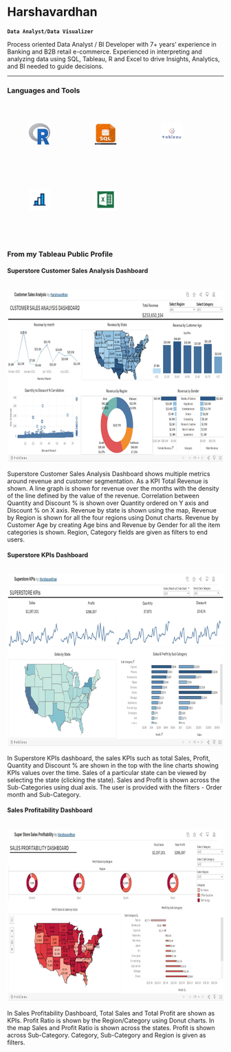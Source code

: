 # Harshavardhan
**`Data Analyst/Data Visualizer`**

Process oriented Data Analyst / BI Developer with 7+ years’ experience in Banking and B2B retail e-commerce. Experienced in interpreting and analyzing data using SQL, Tableau, R and Excel to drive Insights, Analytics, and BI needed to guide decisions.

---
### Languages and Tools

<img src="https://github.com/pharshagowd/pharshagowd/blob/main/R.png" alt = "R" width="50" height="50" hspace="50" vspace="50"> <img src="https://github.com/pharshagowd/pharshagowd/blob/main/SQL.jpg" width="50" height="50"  hspace="50" vspace="50"> <img src="https://github.com/pharshagowd/pharshagowd/blob/main/Tableau.png" width="50" height="50"  hspace="50" vspace="50"> <img src="https://github.com/pharshagowd/pharshagowd/blob/main/Salesforce CRM Analytics.png" width="50" height="50"  hspace="50" vspace="50"> <img src="https://github.com/pharshagowd/pharshagowd/blob/main/Microsoft Excel.png" width="50" height="50"  hspace="50" vspace="50">

#
### From my Tableau Public Profile

#### Superstore Customer Sales Analysis Dashboard
<br/>
<a href = "https://public.tableau.com/app/profile/pharshavardhan/viz/CustomerSalesAnalysis_16597712690590/CustomerSalesAnalysis"> <img src="https://github.com/pharshagowd/pharshagowd/blob/main/CUSTOMER SALES ANALYSIS.jpg" alt = "CUSTOMER SALES ANALYSIS" width="1500" height="400" > </a><br/><br/>
Superstore Customer Sales Analysis Dashboard shows multiple metrics around revenue and customer segmentation. As a KPI Total Revenue is shown. A line graph is shown for revenue over the months with the density of the line defined by the value of the revenue. Correlation between Quantity and Discount % is shown over Quantity ordered on Y axis and Discount % on X axis. Revenue by state is shown using the map, Revenue by Region is shown for all the four regions using Donut charts. Revenue by Customer Age by creating Age bins and Revenue by Gender for all the item categories is shown. Region, Category fields are given as filters to end users.<br/>


#### Superstore KPIs Dashboard
<br/>
<a href = "https://public.tableau.com/app/profile/pharshavardhan/viz/SuperstoreKPIs_16598812459380/SUPERSTOREKPIs_1">
<img src="https://github.com/pharshagowd/pharshagowd/blob/main/SUPERSTORE KPIs.jpg" alt = "SUPERSTORE KPIs" width="1500" height="400" > </a><br/><br/>
In Superstore KPIs dashboard, the sales KPIs such as total Sales, Profit, Quantity and Discount % are shown in the top with the line charts showing KPIs values over the time. Sales of a particular state can be viewed by selecting the state (clicking the state). Sales and Profit is shown across the Sub-Categories using dual axis. The user is provided with the filters - Order month and Sub-Category.

#### Sales Profitability Dashboard
<br/>
<a href = "https://public.tableau.com/app/profile/pharshavardhan/viz/SuperStoreSalesProfitability_16598067804300/SALESPROFITABILITYDASHBOARD"> <img src="https://github.com/pharshagowd/pharshagowd/blob/main/SALES PROFITABILITY.jpg" alt = "SALES PROFITABILITY" width="1500" height="400" > </a><br/><br/>
In Sales Profitability Dashboard, Total Sales and Total Profit are shown as KPIs. Profit Ratio is shown by the Region/Category using Donut charts. In the map Sales and Profit Ratio is shown across the states. Profit is shown across Sub-Category. Category, Sub-Category and Region is given as filters.

